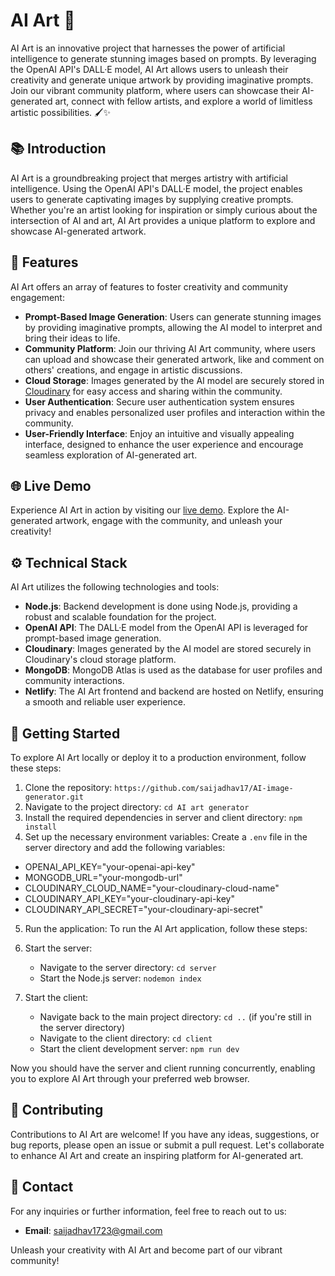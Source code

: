 <!-- AI Art README File -->

# AI Art 🎨

AI Art is an innovative project that harnesses the power of artificial intelligence to generate stunning images based on prompts. By leveraging the OpenAI API's DALL·E model, AI Art allows users to unleash their creativity and generate unique artwork by providing imaginative prompts. Join our vibrant community platform, where users can showcase their AI-generated art, connect with fellow artists, and explore a world of limitless artistic possibilities. 🖌️✨

## 📚 Introduction

AI Art is a groundbreaking project that merges artistry with artificial intelligence. Using the OpenAI API's DALL·E model, the project enables users to generate captivating images by supplying creative prompts. Whether you're an artist looking for inspiration or simply curious about the intersection of AI and art, AI Art provides a unique platform to explore and showcase AI-generated artwork.

## 🌟 Features

AI Art offers an array of features to foster creativity and community engagement:

- **Prompt-Based Image Generation**: Users can generate stunning images by providing imaginative prompts, allowing the AI model to interpret and bring their ideas to life.
- **Community Platform**: Join our thriving AI Art community, where users can upload and showcase their generated artwork, like and comment on others' creations, and engage in artistic discussions.
- **Cloud Storage**: Images generated by the AI model are securely stored in [Cloudinary](https://cloudinary.com/) for easy access and sharing within the community.
- **User Authentication**: Secure user authentication system ensures privacy and enables personalized user profiles and interaction within the community.
- **User-Friendly Interface**: Enjoy an intuitive and visually appealing interface, designed to enhance the user experience and encourage seamless exploration of AI-generated art.

## 🌐 Live Demo

Experience AI Art in action by visiting our [live demo](https://ai-art-007.netlify.app/). Explore the AI-generated artwork, engage with the community, and unleash your creativity!

## ⚙️ Technical Stack

AI Art utilizes the following technologies and tools:

- **Node.js**: Backend development is done using Node.js, providing a robust and scalable foundation for the project.
- **OpenAI API**: The DALL·E model from the OpenAI API is leveraged for prompt-based image generation.
- **Cloudinary**: Images generated by the AI model are stored securely in Cloudinary's cloud storage platform.
- **MongoDB**: MongoDB Atlas is used as the database for user profiles and community interactions.
- **Netlify**: The AI Art frontend and backend are hosted on Netlify, ensuring a smooth and reliable user experience.

## 🚀 Getting Started

To explore AI Art locally or deploy it to a production environment, follow these steps:

1. Clone the repository: `https://github.com/saijadhav17/AI-image-generator.git`
2. Navigate to the project directory: `cd AI art generator`
3. Install the required dependencies in server and client directory: `npm install`
4. Set up the necessary environment variables: Create a `.env` file in the server directory and add the following variables:

- OPENAI_API_KEY="your-openai-api-key"
- MONGODB_URL="your-mongodb-url"
- CLOUDINARY_CLOUD_NAME="your-cloudinary-cloud-name"
- CLOUDINARY_API_KEY="your-cloudinary-api-key"
- CLOUDINARY_API_SECRET="your-cloudinary-api-secret"


5. Run the application:
To run the AI Art application, follow these steps:

1. Start the server:
   - Navigate to the server directory: `cd server`
   - Start the Node.js server: `nodemon index`

2. Start the client:
   - Navigate back to the main project directory: `cd ..` (if you're still in the server directory)
   - Navigate to the client directory: `cd client`
   - Start the client development server: `npm run dev`

Now you should have the server and client running concurrently, enabling you to explore AI Art through your preferred web browser.

## 🤝 Contributing

Contributions to AI Art are welcome! If you have any ideas, suggestions, or bug reports, please open an issue or submit a pull request. Let's collaborate to enhance AI Art and create an inspiring platform for AI-generated art.


## 📧 Contact

For any inquiries or further information, feel free to reach out to us:

- **Email**: saijadhav1723@gmail.com

Unleash your creativity with AI Art and become part of our vibrant community!
